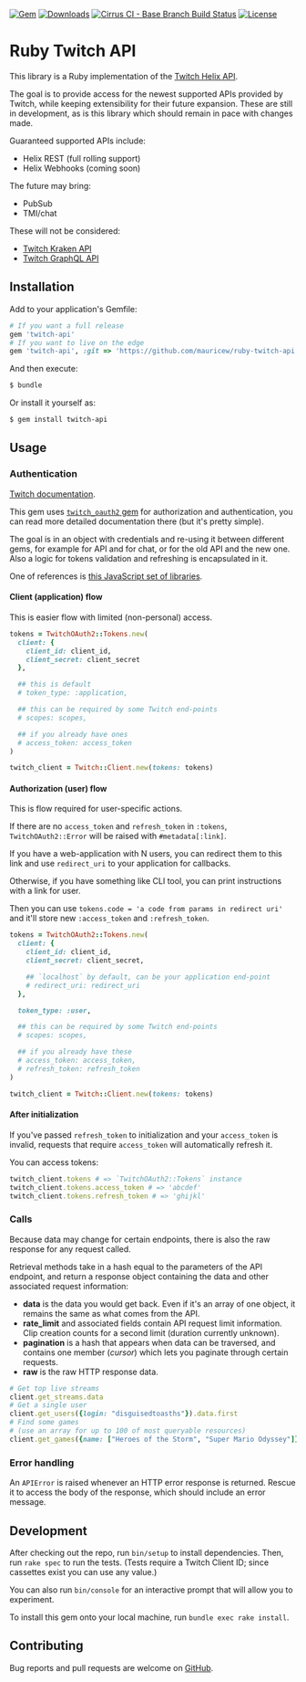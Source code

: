 [![Gem](https://img.shields.io/gem/v/twitch-api.svg)](https://rubygems.org/gems/twitch-api)
[![Downloads](https://img.shields.io/gem/dt/twitch-api.svg)](https://rubygems.org/gems/twitch-api)
[![Cirrus CI - Base Branch Build Status](https://img.shields.io/cirrus/github/mauricew/ruby-twitch-api)](https://cirrus-ci.com/github/mauricew/ruby-twitch-api)
[![License](https://img.shields.io/github/license/mauricew/ruby-twitch-api.svg)](LICENSE.txt)

# Ruby Twitch API

This library is a Ruby implementation of the [Twitch Helix API](https://dev.twitch.tv/docs/api).

The goal is to provide access for the newest supported APIs provided by Twitch,
while keeping extensibility for their future expansion.
These are still in development, as is this library which should remain in pace with changes made.

Guaranteed supported APIs include:

*   Helix REST (full rolling support)
*   Helix Webhooks (coming soon)

The future may bring:

*   PubSub
*   TMI/chat

These will not be considered:

*   [Twitch Kraken API](https://github.com/dustinlakin/twitch-rb)
*   [Twitch GraphQL API](https://github.com/mauricew/twitch-graphql-api)

## Installation

Add to your application's Gemfile:

```ruby
# If you want a full release
gem 'twitch-api'
# If you want to live on the edge
gem 'twitch-api', :git => 'https://github.com/mauricew/ruby-twitch-api'
```

And then execute:

```sh
$ bundle
```

Or install it yourself as:

```sh
$ gem install twitch-api
```

## Usage

### Authentication

[Twitch documentation](https://dev.twitch.tv/docs/authentication).

This gem uses [`twitch_oauth2` gem](https://github.com/AlexWayfer/twitch_oauth2)
for authorization and authentication, you can read more detailed documentation there
(but it's pretty simple).

The goal is in an object with credentials and re-using it between different gems,
for example for API and for chat, or for the old API and the new one.
Also a logic for tokens validation and refreshing is encapsulated in it.

One of references is [this JavaScript set of libraries](https://github.com/d-fischer/twitch).

#### Client (application) flow

This is easier flow with limited (non-personal) access.

```ruby
tokens = TwitchOAuth2::Tokens.new(
  client: {
    client_id: client_id,
    client_secret: client_secret
  },

  ## this is default
  # token_type: :application,

  ## this can be required by some Twitch end-points
  # scopes: scopes,

  ## if you already have ones
  # access_token: access_token
)

twitch_client = Twitch::Client.new(tokens: tokens)
```

#### Authorization (user) flow

This is flow required for user-specific actions.

If there are no `access_token` and `refresh_token` in `:tokens`,
`TwitchOAuth2::Error` will be raised with `#metadata[:link]`.

If you have a web-application with N users, you can redirect them to this link
and use `redirect_uri` to your application for callbacks.

Otherwise, if you have something like CLI tool, you can print instructions with a link for user.

Then you can use `tokens.code = 'a code from params in redirect uri'`
and it'll store new `:access_token` and `:refresh_token`.

```ruby
tokens = TwitchOAuth2::Tokens.new(
  client: {
    client_id: client_id,
    client_secret: client_secret,

    ## `localhost` by default, can be your application end-point
    # redirect_uri: redirect_uri
  },

  token_type: :user,

  ## this can be required by some Twitch end-points
  # scopes: scopes,

  ## if you already have these
  # access_token: access_token,
  # refresh_token: refresh_token
)

twitch_client = Twitch::Client.new(tokens: tokens)
```

#### After initialization

If you've passed `refresh_token` to initialization and your `access_token` is invalid,
requests that require `access_token` will automatically refresh it.

You can access tokens:

```ruby
twitch_client.tokens # => `TwitchOAuth2::Tokens` instance
twitch_client.tokens.access_token # => 'abcdef'
twitch_client.tokens.refresh_token # => 'ghijkl'
```

### Calls

Because data may change for certain endpoints, there is also the raw response
for any request called.

Retrieval methods take in a hash equal to the parameters of the API endpoint,
and return a response object containing the data and other associated request information:

*   **data** is the data you would get back. Even if it's an array of one object,
    it remains the same as what comes from the API.
*   **rate_limit** and associated fields contain API request limit information.
    Clip creation counts for a second limit (duration currently unknown).
*   **pagination** is a hash that appears when data can be traversed,
    and contains one member (*cursor*) which lets you paginate through certain requests.
*   **raw** is the raw HTTP response data.

```ruby
# Get top live streams
client.get_streams.data
# Get a single user
client.get_users({login: "disguisedtoasths"}).data.first
# Find some games
# (use an array for up to 100 of most queryable resources)
client.get_games({name: ["Heroes of the Storm", "Super Mario Odyssey"]}).data
```

### Error handling

An `APIError` is raised whenever an HTTP error response is returned.
Rescue it to access the body of the response, which should include an error message.

## Development

After checking out the repo, run `bin/setup` to install dependencies.
Then, run `rake spec` to run the tests.
(Tests require a Twitch Client ID; since cassettes exist you can use any value.)

You can also run `bin/console` for an interactive prompt that will allow you to experiment.

To install this gem onto your local machine, run `bundle exec rake install`.

## Contributing

Bug reports and pull requests are welcome on [GitHub](https://github.com/mauricew/ruby-twitch-api).
